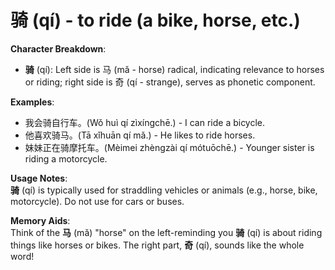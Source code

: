 # **骑 (qí) - to ride (a bike, horse, etc.)**

**Character Breakdown**:  
- **骑** (qí): Left side is 马 (mǎ - horse) radical, indicating relevance to horses or riding; right side is 奇 (qí - strange), serves as phonetic component.

**Examples**:  
- 我会骑自行车。(Wǒ huì qí zìxíngchē.) - I can ride a bicycle.  
- 他喜欢骑马。(Tā xǐhuān qí mǎ.) - He likes to ride horses.  
- 妹妹正在骑摩托车。(Mèimei zhèngzài qí mótuōchē.) - Younger sister is riding a motorcycle.

**Usage Notes**:  
**骑** (qí) is typically used for straddling vehicles or animals (e.g., horse, bike, motorcycle). Do not use for cars or buses.

**Memory Aids**:  
Think of the **马** (mǎ) "horse" on the left-reminding you **骑** (qí) is about riding things like horses or bikes. The right part, **奇** (qí), sounds like the whole word!